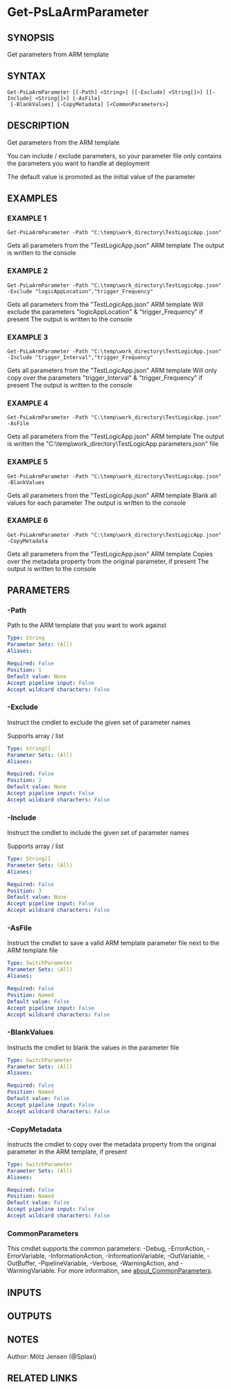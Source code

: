 ﻿---
external help file: PsLogicAppExtractor-help.xml
Module Name: PsLogicAppExtractor
online version:
schema: 2.0.0
---

# Get-PsLaArmParameter

## SYNOPSIS
Get parameters from ARM template

## SYNTAX

```
Get-PsLaArmParameter [[-Path] <String>] [[-Exclude] <String[]>] [[-Include] <String[]>] [-AsFile]
 [-BlankValues] [-CopyMetadata] [<CommonParameters>]
```

## DESCRIPTION
Get parameters from the ARM template

You can include / exclude parameters, so your parameter file only contains the parameters you want to handle at deployment

The default value is promoted as the initial value of the parameter

## EXAMPLES

### EXAMPLE 1
```
Get-PsLaArmParameter -Path "C:\temp\work_directory\TestLogicApp.json"
```

Gets all parameters from the "TestLogicApp.json" ARM template
The output is written to the console

### EXAMPLE 2
```
Get-PsLaArmParameter -Path "C:\temp\work_directory\TestLogicApp.json" -Exclude "logicAppLocation","trigger_Frequency"
```

Gets all parameters from the "TestLogicApp.json" ARM template
Will exclude the parameters "logicAppLocation" & "trigger_Frequency" if present
The output is written to the console

### EXAMPLE 3
```
Get-PsLaArmParameter -Path "C:\temp\work_directory\TestLogicApp.json" -Include "trigger_Interval","trigger_Frequency"
```

Gets all parameters from the "TestLogicApp.json" ARM template
Will only copy over the parameters "trigger_Interval" & "trigger_Frequency" if present
The output is written to the console

### EXAMPLE 4
```
Get-PsLaArmParameter -Path "C:\temp\work_directory\TestLogicApp.json" -AsFile
```

Gets all parameters from the "TestLogicApp.json" ARM template
The output is written the "C:\temp\work_directory\TestLogicApp.parameters.json" file

### EXAMPLE 5
```
Get-PsLaArmParameter -Path "C:\temp\work_directory\TestLogicApp.json" -BlankValues
```

Gets all parameters from the "TestLogicApp.json" ARM template
Blank all values for each parameter
The output is written to the console

### EXAMPLE 6
```
Get-PsLaArmParameter -Path "C:\temp\work_directory\TestLogicApp.json" -CopyMetadata
```

Gets all parameters from the "TestLogicApp.json" ARM template
Copies over the metadata property from the original parameter, if present
The output is written to the console

## PARAMETERS

### -Path
Path to the ARM template that you want to work against

```yaml
Type: String
Parameter Sets: (All)
Aliases:

Required: False
Position: 1
Default value: None
Accept pipeline input: False
Accept wildcard characters: False
```

### -Exclude
Instruct the cmdlet to exclude the given set of parameter names

Supports array / list

```yaml
Type: String[]
Parameter Sets: (All)
Aliases:

Required: False
Position: 2
Default value: None
Accept pipeline input: False
Accept wildcard characters: False
```

### -Include
Instruct the cmdlet to include the given set of parameter names

Supports array / list

```yaml
Type: String[]
Parameter Sets: (All)
Aliases:

Required: False
Position: 3
Default value: None
Accept pipeline input: False
Accept wildcard characters: False
```

### -AsFile
Instruct the cmdlet to save a valid ARM template parameter file next to the ARM template file

```yaml
Type: SwitchParameter
Parameter Sets: (All)
Aliases:

Required: False
Position: Named
Default value: False
Accept pipeline input: False
Accept wildcard characters: False
```

### -BlankValues
Instructs the cmdlet to blank the values in the parameter file

```yaml
Type: SwitchParameter
Parameter Sets: (All)
Aliases:

Required: False
Position: Named
Default value: False
Accept pipeline input: False
Accept wildcard characters: False
```

### -CopyMetadata
Instructs the cmdlet to copy over the metadata property from the original parameter in the ARM template, if present

```yaml
Type: SwitchParameter
Parameter Sets: (All)
Aliases:

Required: False
Position: Named
Default value: False
Accept pipeline input: False
Accept wildcard characters: False
```

### CommonParameters
This cmdlet supports the common parameters: -Debug, -ErrorAction, -ErrorVariable, -InformationAction, -InformationVariable, -OutVariable, -OutBuffer, -PipelineVariable, -Verbose, -WarningAction, and -WarningVariable. For more information, see [about_CommonParameters](http://go.microsoft.com/fwlink/?LinkID=113216).

## INPUTS

## OUTPUTS

## NOTES
Author: Mötz Jensen (@Splaxi)

## RELATED LINKS
